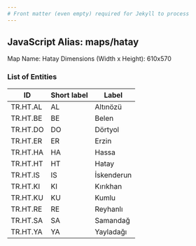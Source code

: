 ```yaml
---
# Front matter (even empty) required for Jekyll to process
---
```


## JavaScript Alias: maps/hatay

Map Name: Hatay
Dimensions (Width x Height): 610x570





### List of Entities

ID | Short label | Label
---|---|---|
TR.HT.AL | AL | Altınözü
TR.HT.BE | BE | Belen
TR.HT.DO | DO | Dörtyol
TR.HT.ER | ER | Erzin
TR.HT.HA | HA | Hassa
TR.HT.HT | HT | Hatay
TR.HT.IS | IS | İskenderun
TR.HT.KI | KI | Kırıkhan
TR.HT.KU | KU | Kumlu
TR.HT.RE | RE | Reyhanlı
TR.HT.SA | SA | Samandağ
TR.HT.YA | YA | Yayladağı